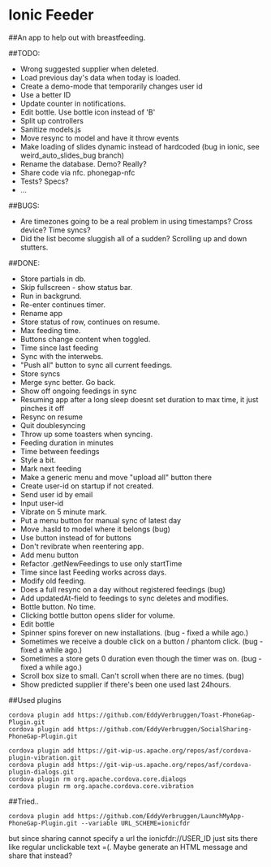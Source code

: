 Ionic Feeder
=====================

##An app to help out with breastfeeding.

##TODO:

* Wrong suggested supplier when deleted.
* Load previous day's data when today is loaded.
* Create a demo-mode that temporarily changes user id
* Use a better ID
* Update counter in notifications.
* Edit bottle. Use bottle icon instead of 'B'
* Split up controllers
* Sanitize models.js
* Move resync to model and have it throw events
* Make loading of slides dynamic instead of hardcoded (bug in ionic, see weird_auto_slides_bug branch)
* Rename the database. Demo? Really?
* Share code via nfc. phonegap-nfc
* Tests? Specs?
* ...

##BUGS:
* Are timezones going to be a real problem in using timestamps? Cross device? Time syncs?
* Did the list become sluggish all of a sudden? Scrolling up and down stutters.

##DONE:
* Store partials in db.
* Skip fullscreen - show status bar.
* Run in backgrund.
* Re-enter continues timer.
* Rename app
* Store status of row, continues on resume.
* Max feeding time.
* Buttons change content when toggled.
* Time since last feeding
* Sync with the interwebs.
* "Push all" button to sync all current feedings.
* Store syncs
* Merge sync better. Go back. 
* Show off ongoing feedings in sync
* Resuming app after a long sleep doesnt set duration to max time, it just pinches it off
* Resync on resume
* Quit doublesyncing
* Throw up some toasters when syncing.
* Feeding duration in minutes
* Time between feedings
* Style a bit.
* Mark next feeding
* Make a generic menu and move "upload all" button there
* Create user-id on startup if not created.
* Send user id by email
* Input user-id
* Vibrate on 5 minute mark.
* Put a menu button for manual sync of latest day
* Move .hasId to model where it belongs (bug)
* Use button instead of <a> for buttons
* Don't revibrate when reentering app.
* Add menu button
* Refactor .getNewFeedings to use only startTime
* Time since last Feeding works across days.
* Modify old feeding.
* Does a full resync on a day without registered feedings (bug)
* Add updatedAt-field to feedings to sync deletes and modifies.
* Bottle button. No time.
* Clicking bottle button opens slider for volume.
* Edit bottle
* Spinner spins forever on new installations. (bug - fixed a while ago.)
* Sometimes we receive a double click on a button / phantom click. (bug - fixed a while ago.)
* Sometimes a store gets 0 duration even though the timer was on. (bug - fixed a while ago.)
* Scroll box size to small. Can't scroll when there are no times. (bug)
* Show predicted supplier if there's been one used last 24hours.


##Used plugins

    cordova plugin add https://github.com/EddyVerbruggen/Toast-PhoneGap-Plugin.git
    cordova plugin add https://github.com/EddyVerbruggen/SocialSharing-PhoneGap-Plugin.git

    cordova plugin add https://git-wip-us.apache.org/repos/asf/cordova-plugin-vibration.git
    cordova plugin add https://git-wip-us.apache.org/repos/asf/cordova-plugin-dialogs.git
    cordova plugin rm org.apache.cordova.core.dialogs
    cordova plugin rm org.apache.cordova.core.vibration

##Tried..

    cordova plugin add https://github.com/EddyVerbruggen/LaunchMyApp-PhoneGap-Plugin.git --variable URL_SCHEME=ionicfdr  

but since sharing cannot specify a url the ionicfdr://USER_ID just sits there like regular unclickable text =(. Maybe generate an HTML message and share that instead?
